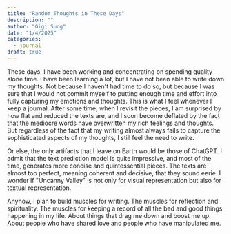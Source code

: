 ```yaml
---
title: "Random Thoughts in These Days"
description: ""
author: "Gigi Sung"
date: "1/4/2025"
categories:
  - journal
draft: true
---
```


These days, I have been working and concentrating on spending quality alone time. I have been learning a lot, but I have not been able to write down my thoughts. Not because I haven't had time to do so, but because I was sure that I would not commit myself to putting enough time and effort into fully capturing my emotions and thoughts. This is what I feel whenever I keep a journal. After some time, when I revisit the pieces, I am surprised by how flat and reduced the texts are, and I soon become deflated by the fact that the mediocre words have overwritten my rich feelings and thoughts. But regardless of the fact that my writing almost always fails to capture the sophisticated aspects of my thoughts, I still feel the need to write.

Or else, the only artifacts that I leave on Earth would be those of ChatGPT. I admit that the text prediction model is quite impressive, and most of the time, generates more concise and quintessential pieces. The texts are almost too perfect, meaning coherent and decisive, that they sound eerie. I wonder if "Uncanny Valley" is not only for visual representation but also for textual representation.

Anyhow, I plan to build muscles for writing. The muscles for reflection and spirituality. The muscles for keeping a record of all the bad and good things happening in my life. About things that drag me down and boost me up. About people who have shared love and people who have manipulated me.





